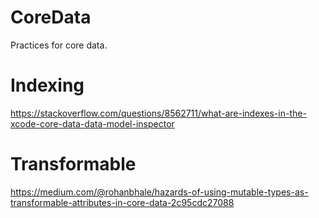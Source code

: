 # CoreData
Practices for core data.

# Indexing
https://stackoverflow.com/questions/8562711/what-are-indexes-in-the-xcode-core-data-data-model-inspector

# Transformable
https://medium.com/@rohanbhale/hazards-of-using-mutable-types-as-transformable-attributes-in-core-data-2c95cdc27088
